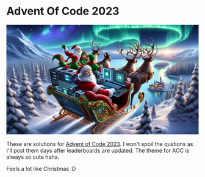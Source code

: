 # Advent Of Code 2023

![Santa](Assets/santa.png)

These are solutions for [Advent of Code 2023](https://adventofcode.com/). I won't spoil the qustions as I'll post them days after leaderboards are updated. The theme for AOC is always so cute haha. 

Feels a lot like Christmas :D 

